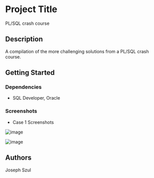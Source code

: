 # Project Title

PL/SQL crash course

## Description

A compilation of the more challenging solutions from a PL/SQL crash course. 
## Getting Started

### Dependencies

* SQL Developer, Oracle 

### Screenshots
* Case 1 Screenshots

![image](https://user-images.githubusercontent.com/27320490/61598772-d58b9300-abe7-11e9-8359-7219eff95e01.png)

![image](https://user-images.githubusercontent.com/27320490/61598793-0ff53000-abe8-11e9-900d-9cd102c57ff2.png)




## Authors


Joseph Szul 
